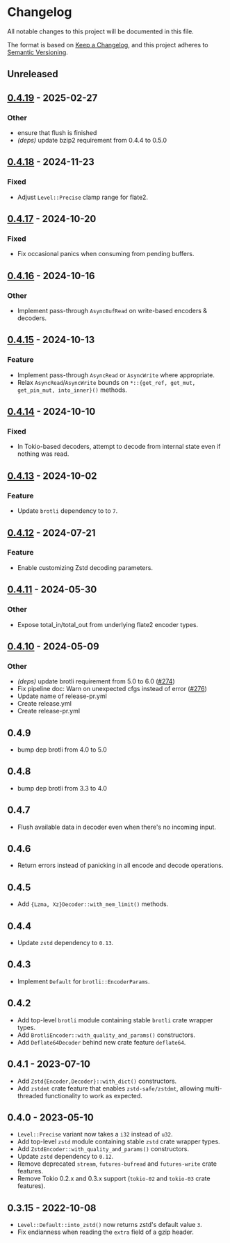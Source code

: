 # Changelog

All notable changes to this project will be documented in this file.

The format is based on [Keep a Changelog](https://keepachangelog.com/en/1.0.0), and this project adheres to [Semantic Versioning](https://semver.org/spec/v2.0.0.html).

## Unreleased

## [0.4.19](https://github.com/Nullus157/async-compression/compare/v0.4.18...v0.4.19) - 2025-02-27

### Other

- ensure that flush is finished
- *(deps)* update bzip2 requirement from 0.4.4 to 0.5.0

## [0.4.18](https://github.com/Nullus157/async-compression/compare/v0.4.17...v0.4.18) - 2024-11-23

### Fixed

- Adjust `Level::Precise` clamp range for flate2.

## [0.4.17](https://github.com/Nullus157/async-compression/compare/v0.4.16...v0.4.17) - 2024-10-20

### Fixed

- Fix occasional panics when consuming from pending buffers.

## [0.4.16](https://github.com/Nullus157/async-compression/compare/v0.4.15...v0.4.16) - 2024-10-16

### Other

- Implement pass-through `AsyncBufRead` on write-based encoders & decoders.

## [0.4.15](https://github.com/Nullus157/async-compression/compare/v0.4.14...v0.4.15) - 2024-10-13

### Feature
- Implement pass-through `AsyncRead` or `AsyncWrite` where appropriate.
- Relax `AsyncRead`/`AsyncWrite` bounds on `*::{get_ref, get_mut, get_pin_mut, into_inner}()` methods.

## [0.4.14](https://github.com/Nullus157/async-compression/compare/v0.4.13...v0.4.14) - 2024-10-10

### Fixed
- In Tokio-based decoders, attempt to decode from internal state even if nothing was read.

## [0.4.13](https://github.com/Nullus157/async-compression/compare/v0.4.12...v0.4.13) - 2024-10-02

### Feature
- Update `brotli` dependency to to `7`.

## [0.4.12](https://github.com/Nullus157/async-compression/compare/v0.4.11...v0.4.12) - 2024-07-21

### Feature
- Enable customizing Zstd decoding parameters.

## [0.4.11](https://github.com/Nullus157/async-compression/compare/v0.4.10...v0.4.11) - 2024-05-30

### Other
- Expose total_in/total_out from underlying flate2 encoder types.

## [0.4.10](https://github.com/Nullus157/async-compression/compare/v0.4.9...v0.4.10) - 2024-05-09

### Other
- *(deps)* update brotli requirement from 5.0 to 6.0 ([#274](https://github.com/Nullus157/async-compression/pull/274))
- Fix pipeline doc: Warn on unexpected cfgs instead of error ([#276](https://github.com/Nullus157/async-compression/pull/276))
- Update name of release-pr.yml
- Create release.yml
- Create release-pr.yml

## 0.4.9

 - bump dep brotli from 4.0 to 5.0

## 0.4.8

 - bump dep brotli from 3.3 to 4.0

## 0.4.7

- Flush available data in decoder even when there's no incoming input.

## 0.4.6

- Return errors instead of panicking in all encode and decode operations.

## 0.4.5

- Add `{Lzma, Xz}Decoder::with_mem_limit()` methods.

## 0.4.4

- Update `zstd` dependency to `0.13`.

## 0.4.3

- Implement `Default` for `brotli::EncoderParams`.

## 0.4.2

- Add top-level `brotli` module containing stable `brotli` crate wrapper types.
- Add `BrotliEncoder::with_quality_and_params()` constructors.
- Add `Deflate64Decoder` behind new crate feature `deflate64`.

## 0.4.1 - 2023-07-10

- Add `Zstd{Encoder,Decoder}::with_dict()` constructors.
- Add `zstdmt` crate feature that enables `zstd-safe/zstdmt`, allowing multi-threaded functionality to work as expected.

## 0.4.0 - 2023-05-10

- `Level::Precise` variant now takes a `i32` instead of `u32`.
- Add top-level `zstd` module containing stable `zstd` crate wrapper types.
- Add `ZstdEncoder::with_quality_and_params()` constructors.
- Update `zstd` dependency to `0.12`.
- Remove deprecated `stream`, `futures-bufread` and `futures-write` crate features.
- Remove Tokio 0.2.x and 0.3.x support (`tokio-02` and `tokio-03` crate features).

## 0.3.15 - 2022-10-08

- `Level::Default::into_zstd()` now returns zstd's default value `3`.
- Fix endianness when reading the `extra` field of a gzip header.
